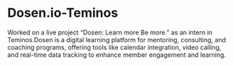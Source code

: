 # Dosen.io-Teminos
Worked on a live project “Dosen: Learn more Be more.” as an intern in Teminos.Dosen is a digital learning platform for mentoring,
consulting, and coaching programs, offering tools like calendar integration, video calling, and real-time data
tracking to enhance member engagement and learning.

